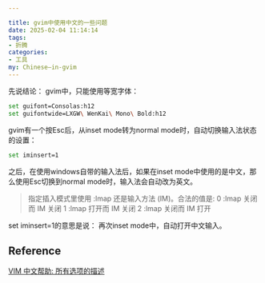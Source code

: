 ```yaml
---

title: gvim中使用中文的一些问题
date: 2025-02-04 11:14:14
tags: 
- 折腾
categories: 
- 工具
my: Chinese—in-gvim
---
```


先说结论：
gvim中，只能使用等宽字体：

```bash
set guifont=Consolas:h12
set guifontwide=LXGW\ WenKai\ Mono\ Bold:h12
```

gvim有一个按Esc后，从inset mode转为normal mode时，自动切换输入法状态的设置：

```bash
set iminsert=1
```
之后，在使用windows自带的输入法后，如果在inset mode中使用的是中文，那么使用Esc切换到normal mode时，输入法会自动改为英文。
> 指定插入模式里使用 :lmap 还是输入方法 (IM)。合法的值是:
>                0       :lmap 关闭而 IM 关闭
>                1       :lmap 打开而 IM 关闭
>                2       :lmap 关闭而 IM 打开

set iminsert=1的意思是说：
再次inset mode中，自动打开中文输入。

## Reference
[VIM 中文帮助: 所有选项的描述](https://yianwillis.github.io/vimcdoc/doc/options.html)
